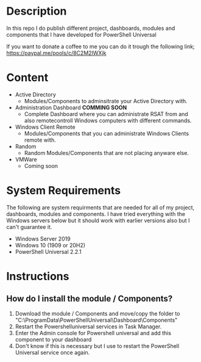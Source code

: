 # Description
In this repo I do publish different project, dashboards, modules and components that I have developed for PowerShell Universal

If you want to donate a coffee to me you can do it trough the following link;
https://paypal.me/pools/c/8C2M2IWXjk

# Content
* Active Directory
    - Modules/Components to adminsitrate your Active Directory with.
* Administration Dashboard
**COMMING SOON**
    - Complete Dashboard where you can administrate RSAT from and also remotecontroll Windows computers with different commands.
* Windows Client Remote
    - Modules/Components that you can administrate Windows Clients remote with.
* Random
    - Random Modules/Components that are not placing anyware else.
* VMWare
    - Coming soon

# System Requirements
The following are system requirments that are needed for all of my project, dashboards, modules and components.
I have tried everything with the Windows servers below but it should work with earlier versions also but I can't guarantee it.

* Windows Server 2019
* Windows 10 (1909 or 20H2)
* PowerShell Universal 2.2.1

# Instructions

## How do I install the module / Components?
1. Download the module / Components and move/copy the folder to "C:\ProgramData\PowerShellUniversal\Dashboard\Components"
2. Restart the Powershelluniversal services in Task Manager.
3. Enter the Admin console for Powershell universal and add this component to your dashboard
4. Don't know if this is necessary but I use to restart the PowerShell Universal service once again.
